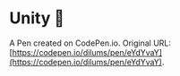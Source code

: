 # Unity 🌈

A Pen created on CodePen.io. Original URL: [https://codepen.io/dilums/pen/eYdYvaY](https://codepen.io/dilums/pen/eYdYvaY).

